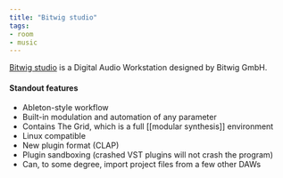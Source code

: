 ```yaml
---
title: "Bitwig studio"
tags:
- room
- music
---
```


[Bitwig studio](https://www.bitwig.com/) is a Digital Audio Workstation designed by Bitwig GmbH.
#### Standout features
- Ableton-style workflow
- Built-in modulation and automation of any parameter
- Contains The Grid, which is a full [[modular synthesis]] environment
- Linux compatible
- New plugin format (CLAP)
- Plugin sandboxing (crashed VST plugins will not crash the program)
- Can, to some degree, import project files from a few other DAWs